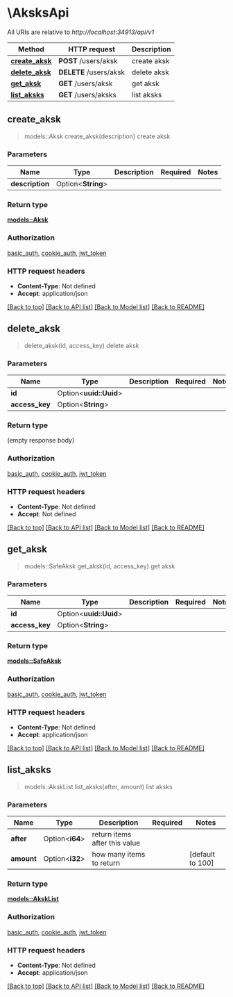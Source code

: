 # \AksksApi

All URIs are relative to *http://localhost:34913/api/v1*

Method | HTTP request | Description
------------- | ------------- | -------------
[**create_aksk**](AksksApi.md#create_aksk) | **POST** /users/aksk | create aksk
[**delete_aksk**](AksksApi.md#delete_aksk) | **DELETE** /users/aksk | delete aksk
[**get_aksk**](AksksApi.md#get_aksk) | **GET** /users/aksk | get aksk
[**list_aksks**](AksksApi.md#list_aksks) | **GET** /users/aksks | list aksks



## create_aksk

> models::Aksk create_aksk(description)
create aksk

### Parameters


Name | Type | Description  | Required | Notes
------------- | ------------- | ------------- | ------------- | -------------
**description** | Option<**String**> |  |  |

### Return type

[**models::Aksk**](Aksk.md)

### Authorization

[basic_auth](../README.md#basic_auth), [cookie_auth](../README.md#cookie_auth), [jwt_token](../README.md#jwt_token)

### HTTP request headers

- **Content-Type**: Not defined
- **Accept**: application/json

[[Back to top]](#) [[Back to API list]](../README.md#documentation-for-api-endpoints) [[Back to Model list]](../README.md#documentation-for-models) [[Back to README]](../README.md)


## delete_aksk

> delete_aksk(id, access_key)
delete aksk

### Parameters


Name | Type | Description  | Required | Notes
------------- | ------------- | ------------- | ------------- | -------------
**id** | Option<**uuid::Uuid**> |  |  |
**access_key** | Option<**String**> |  |  |

### Return type

 (empty response body)

### Authorization

[basic_auth](../README.md#basic_auth), [cookie_auth](../README.md#cookie_auth), [jwt_token](../README.md#jwt_token)

### HTTP request headers

- **Content-Type**: Not defined
- **Accept**: Not defined

[[Back to top]](#) [[Back to API list]](../README.md#documentation-for-api-endpoints) [[Back to Model list]](../README.md#documentation-for-models) [[Back to README]](../README.md)


## get_aksk

> models::SafeAksk get_aksk(id, access_key)
get aksk

### Parameters


Name | Type | Description  | Required | Notes
------------- | ------------- | ------------- | ------------- | -------------
**id** | Option<**uuid::Uuid**> |  |  |
**access_key** | Option<**String**> |  |  |

### Return type

[**models::SafeAksk**](SafeAksk.md)

### Authorization

[basic_auth](../README.md#basic_auth), [cookie_auth](../README.md#cookie_auth), [jwt_token](../README.md#jwt_token)

### HTTP request headers

- **Content-Type**: Not defined
- **Accept**: application/json

[[Back to top]](#) [[Back to API list]](../README.md#documentation-for-api-endpoints) [[Back to Model list]](../README.md#documentation-for-models) [[Back to README]](../README.md)


## list_aksks

> models::AkskList list_aksks(after, amount)
list aksks

### Parameters


Name | Type | Description  | Required | Notes
------------- | ------------- | ------------- | ------------- | -------------
**after** | Option<**i64**> | return items after this value |  |
**amount** | Option<**i32**> | how many items to return |  |[default to 100]

### Return type

[**models::AkskList**](AkskList.md)

### Authorization

[basic_auth](../README.md#basic_auth), [cookie_auth](../README.md#cookie_auth), [jwt_token](../README.md#jwt_token)

### HTTP request headers

- **Content-Type**: Not defined
- **Accept**: application/json

[[Back to top]](#) [[Back to API list]](../README.md#documentation-for-api-endpoints) [[Back to Model list]](../README.md#documentation-for-models) [[Back to README]](../README.md)

